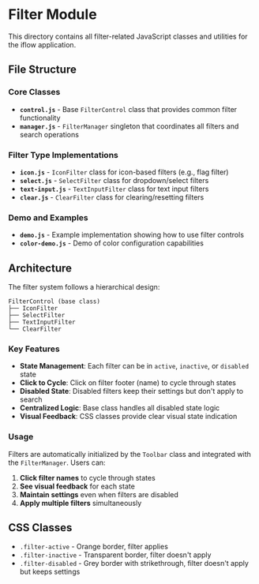 # Filter Module

This directory contains all filter-related JavaScript classes and utilities for the iflow application.

## File Structure

### Core Classes
- **`control.js`** - Base `FilterControl` class that provides common filter functionality
- **`manager.js`** - `FilterManager` singleton that coordinates all filters and search operations

### Filter Type Implementations
- **`icon.js`** - `IconFilter` class for icon-based filters (e.g., flag filter)
- **`select.js`** - `SelectFilter` class for dropdown/select filters
- **`text-input.js`** - `TextInputFilter` class for text input filters
- **`clear.js`** - `ClearFilter` class for clearing/resetting filters

### Demo and Examples
- **`demo.js`** - Example implementation showing how to use filter controls
- **`color-demo.js`** - Demo of color configuration capabilities

## Architecture

The filter system follows a hierarchical design:

```
FilterControl (base class)
├── IconFilter
├── SelectFilter
├── TextInputFilter
└── ClearFilter
```

### Key Features

- **State Management**: Each filter can be in `active`, `inactive`, or `disabled` state
- **Click to Cycle**: Click on filter footer (name) to cycle through states
- **Disabled State**: Disabled filters keep their settings but don't apply to search
- **Centralized Logic**: Base class handles all disabled state logic
- **Visual Feedback**: CSS classes provide clear visual state indication

### Usage

Filters are automatically initialized by the `Toolbar` class and integrated with the `FilterManager`. Users can:

1. **Click filter names** to cycle through states
2. **See visual feedback** for each state
3. **Maintain settings** even when filters are disabled
4. **Apply multiple filters** simultaneously

## CSS Classes

- `.filter-active` - Orange border, filter applies
- `.filter-inactive` - Transparent border, filter doesn't apply
- `.filter-disabled` - Grey border with strikethrough, filter doesn't apply but keeps settings
